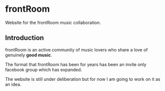 frontRoom
=========

Website for the frontRoom music collaboration.

Introduction
------------

frontRoom is an active community of music lovers who share a love of genuinely __good music__.

The format that frontRoom has been for years has been an invite only facebook group which has expanded.

The website is still under deliberation but for now I am going to work on it as an idea.
